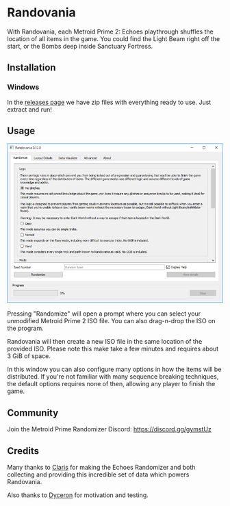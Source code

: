 # Randovania
With Randovania, each Metroid Prime 2: Echoes playthrough shuffles the location of all items in the game.
You could find the Light Beam right off the start, or the Bombs deep inside Sanctuary Fortress.  

## Installation

### Windows

In the [releases page](https://github.com/henriquegemignani/randovania/releases) we have zip files with everything ready to use.
Just extract and run!

## Usage

![Randovania GUI](randovania-readme/gui-1.png)

Pressing "Randomize" will open a prompt where you can select your unmodified Metroid Prime 2 ISO file.
You can also drag-n-drop the ISO on the program.

Randovania will then create a new ISO file in the same location of the provided ISO. Please note
this make take a few minutes and requires about 3 GiB of space.

In this window you can also configure many options in how the items will be distributed.
If you're not familiar with many sequence breaking techniques, the default options requires none
of then, allowing any player to finish the game.

## Community

Join the Metroid Prime Randomizer Discord: https://discord.gg/gymstUz
 
## Credits

Many thanks to [Claris](https://www.twitch.tv/claris) for
making the Echoes Randomizer and both collecting and providing this
incredible set of data which powers Randovania.

Also thanks to [Dyceron](https://www.twitch.tv/dyceron) for motivation and testing.
